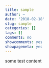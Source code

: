 ```yaml
---
title: sample
author: ~
date: '2018-02-18'
slug: sample
categories: []
tags: []
comments: no
showcomments: yes
showpagemeta: yes
---
```


some test content